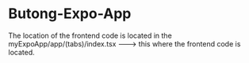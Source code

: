 # Butong-Expo-App

The location of the frontend code is located in the myExpoApp/app/(tabs)/index.tsx ---> this where the frontend code is located.
